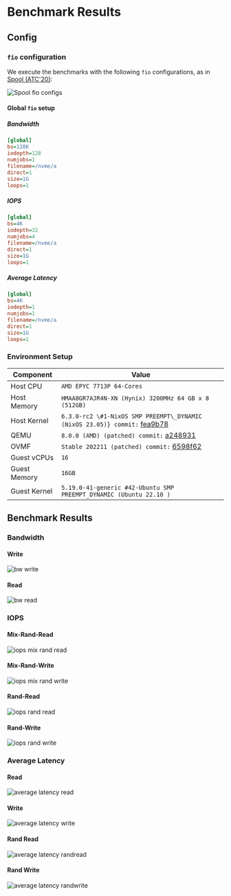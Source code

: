 # Benchmark Results

## Config

### `fio` configuration

We execute the benchmarks with the following `fio` configurations, as in [Spool (ATC'20)](https://www.usenix.org/conference/atc20/presentation/xue):

![Spool fio configs](./images/fio-benchmark-spool-config.png)

#### Global `fio` setup

##### Bandwidth

```ini
[global]
bs=128K
iodepth=128
numjobs=1
filename=/nvme/a
direct=1
size=1G
loops=1
```


##### IOPS

```ini
[global]
bs=4K
iodepth=32
numjobs=4
filename=/nvme/a
direct=1
size=1G
loops=1
```

##### Average Latency

```ini
[global]
bs=4K
iodepth=1
numjobs=1
filename=/nvme/a
direct=1
size=1G
loops=1
```


### Environment Setup

| Component    | Value |
| ---------    | ---------                                                                                                                                                  |
| Host CPU     | `AMD EPYC 7713P 64-Cores`                                                                                                                                  |
| Host Memory  | `HMAA8GR7AJR4N-XN (Hynix) 3200MHz 64 GB x 8 (512GB)`                                                                                                       |
| Host Kernel  | `6.3.0-rc2 \#1-NixOS SMP PREEMPT\_DYNAMIC (NixOS 23.05)} commit:` [fea9b78](https://github.com/AMDESE/linux/tree/fea9b785bfa90e015c7d81526e36060da1bf01d1) |
| QEMU         | `8.0.0 (AMD) (patched) commit:` [a248931](https://github.com/AMDESE/qemu/tree/a248931547843b9edb0f3b0c7d6d0c76ffdf7659)                                    |
| OVMF         | `Stable 202211 (patched) commit:` [6598f62](https://github.com/AMDESE/ovmf/commit/6598f62bda4eb884c65d6c0aed7ede64258a41d8)                                |
| Guest vCPUs  | `16`                                                                                                                                                         |
| Guest Memory | `16GB`                                                                                                                                                       |
| Guest Kernel | `5.19.0-41-generic #42-Ubuntu SMP PREEMPT_DYNAMIC (Ubuntu 22.10 )`                                                                                         |


## Benchmark Results

### Bandwidth

#### Write

![bw write](./images/bw-write-out.png)


#### Read

![bw read](./images/bw-read-out.png)


### IOPS

#### Mix-Rand-Read

![iops mix rand read](./images/iops-mixrandread-out.png)

#### Mix-Rand-Write

![iops mix rand write](./images/iops-mixrandwrite-out.png)

#### Rand-Read

![iops rand read](./images/iops-randread-out.png)


#### Rand-Write

![iops rand write](./images/iops-randwrite-out.png)


### Average Latency

#### Read

![average latency read](./images/avg-lat-read-out.png)

#### Write

![average latency write](./images/avg-lat-write-out.png)

#### Rand Read

![average latency randread](./images/avg-lat-randread-out.png)

#### Rand Write

![average latency randwrite](./images/avg-lat-randwrite-out.png)

